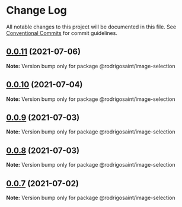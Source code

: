 # Change Log

All notable changes to this project will be documented in this file.
See [Conventional Commits](https://conventionalcommits.org) for commit guidelines.

## [0.0.11](https://github.com/RodrigoSaint/sharpening/compare/v0.0.10...v0.0.11) (2021-07-06)

**Note:** Version bump only for package @rodrigosaint/image-selection





## [0.0.10](https://github.com/RodrigoSaint/sharpening/compare/v0.0.9...v0.0.10) (2021-07-04)

**Note:** Version bump only for package @rodrigosaint/image-selection





## [0.0.9](https://github.com/RodrigoSaint/sharpening/compare/v0.0.8...v0.0.9) (2021-07-03)

**Note:** Version bump only for package @rodrigosaint/image-selection





## [0.0.8](https://github.com/RodrigoSaint/sharpening/compare/v0.0.7...v0.0.8) (2021-07-03)

**Note:** Version bump only for package @rodrigosaint/image-selection





## [0.0.7](https://github.com/RodrigoSaint/sharpening/compare/v0.0.6...v0.0.7) (2021-07-02)

**Note:** Version bump only for package @rodrigosaint/image-selection
